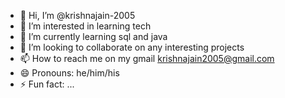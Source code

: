 - 👋 Hi, I’m @krishnajain-2005
- 👀 I’m interested in learning tech 
- 🌱 I’m currently learning sql and java
- 💞️ I’m looking to collaborate on any interesting projects
- 📫 How to reach me on my gmail krishnajain2005@gmail.com
- 😄 Pronouns: he/him/his
- ⚡ Fun fact: ...

<!---
krishnajain-2005/krishnajain-2005 is a ✨ special ✨ repository because its `README.md` (this file) appears on your GitHub profile.
You can click the Preview link to take a look at your changes.
--->
